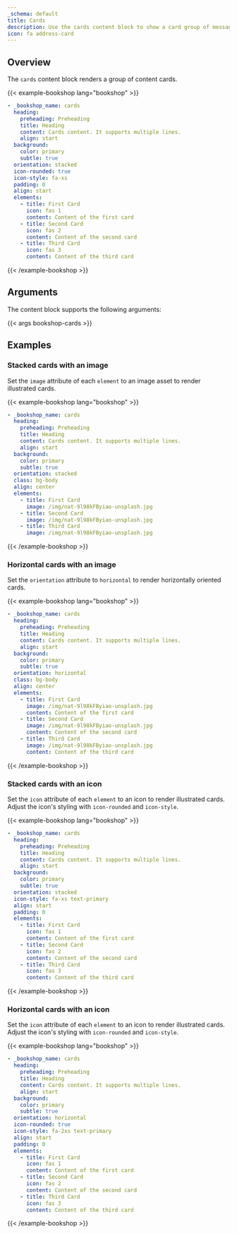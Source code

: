 ```yaml
---
_schema: default
title: Cards
description: Use the cards content block to show a card group of messages.
icon: fa address-card
---
```


## Overview

The `cards` content block renders a group of content cards.

<!-- markdownlint-disable MD037 -->
{{< example-bookshop lang="bookshop" >}}

```yml
- _bookshop_name: cards
  heading:
    preheading: Preheading
    title: Heading
    content: Cards content. It supports multiple lines.
    align: start
  background:
    color: primary
    subtle: true
  orientation: stacked
  icon-rounded: true
  icon-style: fa-xs
  padding: 0
  align: start
  elements:
    - title: First Card
      icon: fas 1
      content: Content of the first card
    - title: Second Card
      icon: fas 2
      content: Content of the second card
    - title: Third Card
      icon: fas 3
      content: Content of the third card
```

{{< /example-bookshop >}}
<!-- markdownlint-enable MD037 -->

## Arguments

The content block supports the following arguments:

{{< args bookshop-cards >}}

## Examples

### Stacked cards with an image

Set the `image` attribute of each `element` to an image asset to render illustrated cards.

<!-- markdownlint-disable MD037 -->
{{< example-bookshop lang="bookshop" >}}

```yml
- _bookshop_name: cards
  heading:
    preheading: Preheading
    title: Heading
    content: Cards content. It supports multiple lines.
    align: start
  background:
    color: primary
    subtle: true
  orientation: stacked
  class: bg-body
  align: center
  elements:
    - title: First Card
      image: /img/nat-9l98kFByiao-unsplash.jpg
    - title: Second Card
      image: /img/nat-9l98kFByiao-unsplash.jpg
    - title: Third Card
      image: /img/nat-9l98kFByiao-unsplash.jpg
```

{{< /example-bookshop >}}
<!-- markdownlint-enable MD037 -->

### Horizontal cards with an image

Set the `orientation` attribute to `horizontal` to render horizontally oriented cards.

<!-- markdownlint-disable MD037 -->
{{< example-bookshop lang="bookshop" >}}

```yml
- _bookshop_name: cards
  heading:
    preheading: Preheading
    title: Heading
    content: Cards content. It supports multiple lines.
    align: start
  background:
    color: primary
    subtle: true
  orientation: horizontal
  class: bg-body
  align: center
  elements:
    - title: First Card
      image: /img/nat-9l98kFByiao-unsplash.jpg
      content: Content of the first card
    - title: Second Card
      image: /img/nat-9l98kFByiao-unsplash.jpg
      content: Content of the second card
    - title: Third Card
      image: /img/nat-9l98kFByiao-unsplash.jpg
      content: Content of the third card
```

{{< /example-bookshop >}}
<!-- markdownlint-enable MD037 -->

### Stacked cards with an icon

Set the `icon` attribute of each `element` to an icon to render illustrated cards. Adjust the icon's styling with `icon-rounded` and `icon-style`.

<!-- markdownlint-disable MD037 -->
{{< example-bookshop lang="bookshop" >}}

```yml
- _bookshop_name: cards
  heading:
    preheading: Preheading
    title: Heading
    content: Cards content. It supports multiple lines.
    align: start
  background:
    color: primary
    subtle: true
  orientation: stacked
  icon-style: fa-xs text-primary
  align: start
  padding: 0
  elements:
    - title: First Card
      icon: fas 1
      content: Content of the first card
    - title: Second Card
      icon: fas 2
      content: Content of the second card
    - title: Third Card
      icon: fas 3
      content: Content of the third card
```

{{< /example-bookshop >}}
<!-- markdownlint-enable MD037 -->

### Horizontal cards with an icon

Set the `icon` attribute of each `element` to an icon to render illustrated cards. Adjust the icon's styling with `icon-rounded` and `icon-style`.

<!-- markdownlint-disable MD037 -->
{{< example-bookshop lang="bookshop" >}}

```yml
- _bookshop_name: cards
  heading:
    preheading: Preheading
    title: Heading
    content: Cards content. It supports multiple lines.
    align: start
  background:
    color: primary
    subtle: true
  orientation: horizontal
  icon-rounded: true
  icon-style: fa-2xs text-primary
  align: start
  padding: 0
  elements:
    - title: First Card
      icon: fas 1
      content: Content of the first card
    - title: Second Card
      icon: fas 2
      content: Content of the second card
    - title: Third Card
      icon: fas 3
      content: Content of the third card
```

{{< /example-bookshop >}}
<!-- markdownlint-enable MD037 -->